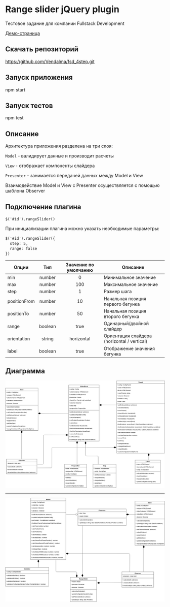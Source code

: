 # Range slider jQuery plugin

Тестовое задание для компании Fullstack Development

[Демо-страница](https://vendalma.github.io/fsd_4step/)

## Скачать репозиторий

https://github.com/Vendalma/fsd_4step.git

## Запуск приложения

npm start

## Запуск тестов

npm test

## Описание

Архитектура приложения разделена на три слоя:

`Model` - валидирует данные и производит расчеты

`View` - отображает компоненты слайдера

`Presenter` - занимается передачей данных между Model и View

Взаимодействие Model и View c Presenter осуществляется с помощью шаблона Observer

## Подключение плагина

```
$('#id').rangeSlider()
```

При инициализации плагина можно указать необходимые параметры:

```
$('#id').rangeSlider({
  step: 5,
  range: false
})
```

| Опции        |   Тип   | Значение по умолчанию | Описание                                    |
| ------------ | :-----: | :-------------------: | ------------------------------------------- |
| min          | number  |           0           | Минимальное значение                        |
| max          | number  |          100          | Максимальное значение                       |
| step         | number  |           1           | Размер шага                                 |
| positionFrom | number  |          10           | Начальная позиция первого бегунка           |
| positionTo   | number  |          50           | Начальная позиция второго бегунка           |
| range        | boolean |         true          | Одинарный/двойной слайдер                   |
| orientation  | string  |      horizontal       | Ориентация слайдера (horizontal / vertical) |
| label        | boolean |         true          | Отображение значения бегунка                |

## Диаграмма

![alt text](uml/uml-1.jpg)
____
![alt text](uml/uml.jpg)
